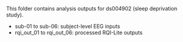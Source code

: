This folder contains analysis outputs for ds004902 (sleep deprivation study).
- sub-01 to sub-06: subject-level EEG inputs
- rqi_out_01 to rqi_out_06: processed RQI-Lite outputs
